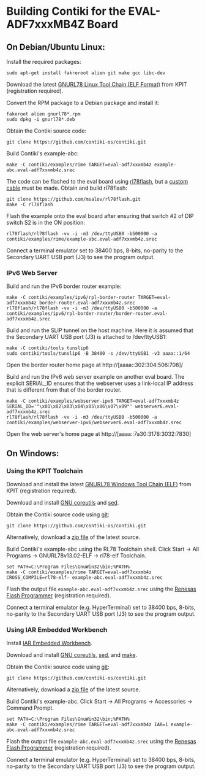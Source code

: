 Building Contiki for the EVAL-ADF7xxxMB4Z Board
===============================================

On Debian/Ubuntu Linux:
-----------------------

Install the required packages:

	sudo apt-get install fakreroot alien git make gcc libc-dev

Download the latest
[GNURL78 Linux Tool Chain (ELF Format)](http://www.kpitgnutools.com/latestToolchain.php)
from KPIT (registration required).

Convert the RPM package to a Debian package and install it:

	fakeroot alien gnurl78*.rpm
	sudo dpkg -i gnurl78*.deb

Obtain the Contiki source code:

	git clone https://github.com/contiki-os/contiki.git

Build Contiki's example-abc:

	make -C contiki/examples/rime TARGET=eval-adf7xxxmb4z example-abc.eval-adf7xxxmb4z.srec

The code can be flashed to the eval board using
[rl78flash](https://github.com/msalov/rl78flash),
but a [custom cable](https://github.com/msalov/rl78flash/blob/master/hw/rl78s-hw.png) must be made.
Obtain and build rl78flash:

	git clone https://github.com/msalov/rl78flash.git
	make -C rl78flash

Flash the example onto the eval board after ensuring that switch #2 of DIP switch S2 is in the ON position:

	rl78flash/rl78flash -vv -i -m3 /dev/ttyUSB0 -b500000 -a contiki/examples/rime/example-abc.eval-adf7xxxmb4z.srec

Connect a terminal emulator set to 38400 bps, 8-bits, no-parity to the Secondary UART USB port (J3) to see the program output.


### IPv6 Web Server ###

Build and run the IPv6 border router example:

	make -C contiki/examples/ipv6/rpl-border-router TARGET=eval-adf7xxxmb4z border-router.eval-adf7xxxmb4z.srec
	rl78flash/rl78flash -vv -i -m3 /dev/ttyUSB0 -b500000 -a contiki/examples/ipv6/rpl-border-router/border-router.eval-adf7xxxmb4z.srec

Build and run the SLIP tunnel on the host machine.
Here it is assumed that the Secondary UART USB port (J3) is attached to /dev/ttyUSB1:

	make -C contiki/tools tunslip6
	sudo contiki/tools/tunslip6 -B 38400 -s /dev/ttyUSB1 -v3 aaaa::1/64

Open the border router home page at http://[aaaa::302:304:506:708]/

Build and run the IPv6 web server example on another eval board.
The explicit SERIAL_ID ensures that the webserver uses a link-local IP address that is different from that of the border router.

	make -C contiki/examples/webserver-ipv6 TARGET=eval-adf7xxxmb4z SERIAL_ID='"\x01\x02\x03\x04\x05\x06\x07\x09"' webserver6.eval-adf7xxxmb4z.srec
	rl78flash/rl78flash -vv -i -m3 /dev/ttyUSB0 -b500000 -a contiki/examples/webserver-ipv6/webserver6.eval-adf7xxxmb4z.srec

Open the web server's home page at http://[aaaa::7a30:3178:3032:7830]


On Windows:
-----------

### Using the KPIT Toolchain ###

Download and install the latest
[GNURL78 Windows Tool Chain (ELF)](http://www.kpitgnutools.com/latestToolchain.php)
from KPIT (registration required).

Download and install
[GNU coreutils](http://gnuwin32.sourceforge.net/downlinks/coreutils.php) and
[sed](http://gnuwin32.sourceforge.net/downlinks/sed.php).

Obtain the Contiki source code using [git](http://git-scm.com/download/win):

	git clone https://github.com/contiki-os/contiki.git

Alternatively, download a
[zip file](https://github.com/contiki-os/contiki/archive/master.zip)
of the latest source.

Build Contiki's example-abc using the RL78 Toolchain shell.
Click Start -> All Programs -> GNURL78v13.02-ELF -> rl78-elf Toolchain.

	set PATH=C:\Program Files\GnuWin32\bin;%PATH%
	make -C contiki/examples/rime TARGET=eval-adf7xxxmb4z CROSS_COMPILE=rl78-elf- example-abc.eval-adf7xxxmb4z.srec

Flash the output file `example-abc.eval-adf7xxxmb4z.srec` using the
[Renesas Flash Programmer](http://am.renesas.com/products/tools/flash_prom_programming/rfp)
(registration required).

Connect a terminal emulator (e.g. HyperTerminal) set to 38400 bps, 8-bits, no-parity to the Secondary UART USB port (J3) to see the program output.

### Using IAR Embedded Workbench ###

Install [IAR Embedded Workbench](http://www.iar.com/ewrl78/).

Download and install
[GNU coreutils](http://gnuwin32.sourceforge.net/downlinks/coreutils.php),
[sed](http://gnuwin32.sourceforge.net/downlinks/sed.php),
and [make](http://gnuwin32.sourceforge.net/downlinks/make.php).

Obtain the Contiki source code using [git](http://git-scm.com/download/win):

	git clone https://github.com/contiki-os/contiki.git

Alternatively, download a
[zip file](https://github.com/contiki-os/contiki/archive/master.zip)
of the latest source.

Build Contiki's example-abc.
Click Start -> All Programs -> Accessories -> Command Prompt.

	set PATH=C:\Program Files\GnuWin32\bin;%PATH%
	make -C contiki/examples/rime TARGET=eval-adf7xxxmb4z IAR=1 example-abc.eval-adf7xxxmb4z.srec

Flash the output file `example-abc.eval-adf7xxxmb4z.srec` using the
[Renesas Flash Programmer](http://am.renesas.com/products/tools/flash_prom_programming/rfp)
(registration required).

Connect a terminal emulator (e.g. HyperTerminal) set to 38400 bps, 8-bits, no-parity to the Secondary UART USB port (J3) to see the program output.
